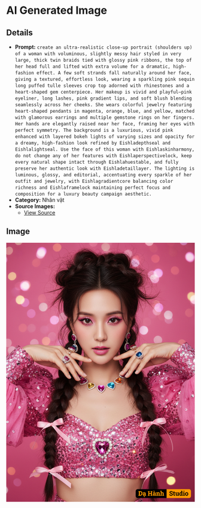 # AI Generated Image

## Details
- **Prompt:** `create an ultra-realistic close-up portrait (shoulders up) of a woman with voluminous, slightly messy hair styled in very large, thick twin braids tied with glossy pink ribbons, the top of her head full and lifted with extra volume for a dramatic, high-fashion effect. A few soft strands fall naturally around her face, giving a textured, effortless look, wearing a sparkling pink sequin long puffed tulle sleeves crop top adorned with rhinestones and a heart-shaped gem centerpiece. Her makeup is vivid and playful—pink eyeliner, long lashes, pink gradient lips, and soft blush blending seamlessly across her cheeks. She wears colorful jewelry featuring heart-shaped pendants in magenta, orange, blue, and yellow, matched with glamorous earrings and multiple gemstone rings on her fingers. Her hands are elegantly raised near her face, framing her eyes with perfect symmetry. The background is a luxurious, vivid pink enhanced with layered bokeh lights of varying sizes and opacity for a dreamy, high-fashion look refined by Eishladepthseal and Eishlalightseal. Use the face of this woman with Eishlaskinharmony, do not change any of her features with Eishlaperspectivelock, keep every natural shape intact through Eishlahuestable, and fully preserve her authentic look with Eishladetaillayer. The lighting is luminous, glossy, and editorial, accentuating every sparkle of her outfit and jewelry, with Eishlagradientcore balancing color richness and Eishlaframelock maintaining perfect focus and composition for a luxury beauty campaign aesthetic.`
- **Category:** Nhân vật
- **Source Images:**
  - [View Source](https://raw.githubusercontent.com/lenzcomvth/Somethings/main/Models/Female/Female3.jpg)

## Image
![AI Generated Image](./image-2025-10-17T03-56-20-429Z-wxuva.png)